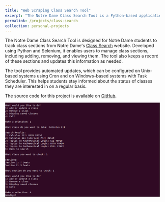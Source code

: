 ```yaml
---
title: "Web Scraping Class Search Tool"
excerpt: "The Notre Dame Class Search Tool is a Python-based application that enables Notre Dame students to monitor class sections from Notre Dame's [Class Search](https://classsearch.nd.edu/) website and receive email updates on seat availability.<br/><a href='https://github.com/johnflanagan827/class-search'><img src='/images/class_search.png'></a>"
permalink: /projects/class-search
collection: personal-projects
---
```



The Notre Dame Class Search Tool is designed for Notre Dame students to track class sections from Notre Dame's [Class Search](https://classsearch.nd.edu/) website. Developed using Python and Selenium, it enables users to manage class sections, including adding, removing, and viewing them. The tool also keeps a record of these sections and updates this information as needed.

The tool provides automated updates, which can be configured on Unix-based systems using Cron and on Windows-based systems with Task Scheduler. This helps students stay informed about the status of classes they are interested in on a regular basis.

The source code for this project is available on [GitHub](https://github.com/johnflanagan827/class-search).

<img src='/images/class_search_large.png'>